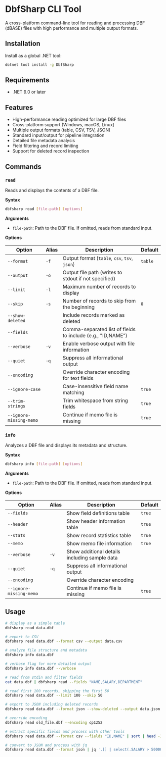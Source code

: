 # DbfSharp CLI Tool

A cross-platform command-line tool for reading and processing DBF (dBASE) files with high performance and multiple output formats.

## Installation

Install as a global .NET tool:

```bash
dotnet tool install -g DbfSharp
```

## Requirements

- .NET 9.0 or later

## Features

- High-performance reading optimized for large DBF files
- Cross-platform support (Windows, macOS, Linux)
- Multiple output formats (table, CSV, TSV, JSON)
- Standard input/output for pipeline integration
- Detailed file metadata analysis
- Field filtering and record limiting
- Support for deleted record inspection

## Commands

### `read`

Reads and displays the contents of a DBF file.

**Syntax**
```bash
dbfsharp read [file-path] [options]
```

**Arguments**
- `file-path`: Path to the DBF file. If omitted, reads from standard input.

**Options**

| Option                  | Alias | Description                                                 | Default |
|-------------------------|-------|-------------------------------------------------------------|---------|
| `--format`              | `-f`  | Output format (`table`, `csv`, `tsv`, `json`)               | `table` |
| `--output`              | `-o`  | Output file path (writes to stdout if not specified)        |         |
| `--limit`               | `-l`  | Maximum number of records to display                        |         |
| `--skip`                | `-s`  | Number of records to skip from the beginning                | `0`     |
| `--show-deleted`        |       | Include records marked as deleted                           |         |
| `--fields`              |       | Comma-separated list of fields to include (e.g., "ID,NAME") |         |
| `--verbose`             | `-v`  | Enable verbose output with file information                 |         |
| `--quiet`               | `-q`  | Suppress all informational output                           |         |
| `--encoding`            |       | Override character encoding for text fields                 |         |
| `--ignore-case`         |       | Case-insensitive field name matching                        | `true`  |
| `--trim-strings`        |       | Trim whitespace from string fields                          | `true`  |
| `--ignore-missing-memo` |       | Continue if memo file is missing                            | `true`  |

### `info`

Analyzes a DBF file and displays its metadata and structure.

**Syntax**
```bash
dbfsharp info [file-path] [options]
```

**Arguments**
- `file-path`: Path to the DBF file. If omitted, reads from standard input.

**Options**

| Option                  | Alias | Description                                       | Default  |
|-------------------------|-------|---------------------------------------------------|----------|
| `--fields`              |       | Show field definitions table                      | `true`   |
| `--header`              |       | Show header information table                     | `true`   |
| `--stats`               |       | Show record statistics table                      | `true`   |
| `--memo`                |       | Show memo file information                        | `true`   |
| `--verbose`             | `-v`  | Show additional details including sample data     |          |
| `--quiet`               | `-q`  | Suppress all informational output                 |          |
| `--encoding`            |       | Override character encoding                       |          |
| `--ignore-missing-memo` |       | Continue if memo file is missing                  | `true`   |

## Usage

```bash
# display as a simple table
dbfsharp read data.dbf

# export to CSV
dbfsharp read data.dbf --format csv --output data.csv

# analyze file structure and metadata
dbfsharp info data.dbf

# verbose flag for more detailed output
dbfsharp info data.dbf --verbose

# read from stdin and filter fields
cat data.dbf | dbfsharp read --fields "NAME,SALARY,DEPARTMENT"

# read first 100 records, skipping the first 50
dbfsharp read data.dbf --limit 100 --skip 50

# export to JSON including deleted records
dbfsharp read data.dbf --format json --show-deleted --output data.json

# override encoding
dbfsharp read old_file.dbf --encoding cp1252

# extract specific fields and process with other tools
dbfsharp read data.dbf --format csv --fields "ID,NAME" | sort | head -10

# convert to JSON and process with jq
dbfsharp read data.dbf --format json | jq '.[] | select(.SALARY > 50000)'
```
